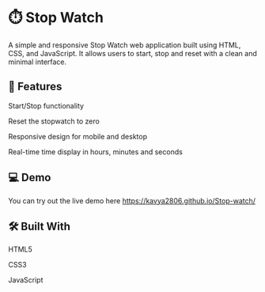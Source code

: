 # ⏱️ Stop Watch

A simple and responsive Stop Watch web application built using HTML, CSS, and JavaScript. It allows users to start, stop and reset with a clean and minimal interface.

## 🔧 Features

Start/Stop functionality

Reset the stopwatch to zero

Responsive design for mobile and desktop

Real-time time display in hours, minutes and seconds

## 💻 Demo
You can try out the live demo here https://kavya2806.github.io/Stop-watch/

## 🛠️ Built With
HTML5

CSS3

JavaScript 
